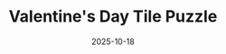 ---
title: Valentine's Day Tile Puzzle
date: 2025-10-18
publish_on: "2025-10-18"
summary: A sweet and playful Valentine’s Day-themed puzzle featuring colorful conversation hearts — a 3D-printed gift that blends design, nostalgia, and interactivity.
tags: [Holiday, Games, Puzzle]
photos: ["/assets/img/vday-puz1.png", "/assets/img/vday-puz2.png", "/assets/img/vday-puz3.png", "/assets/img/vday-puz4.png", "/assets/img/vday-puz5.png"]
category: Holiday
detail: >
  This Valentine’s Tile Puzzle combines the joy of candy-heart messages with the satisfying challenge of a tile arrangement puzzle. Each version — classic pastel or bold pink and blue — includes a full set of printed tiles, a matching storage box, and printed instructions. Designed as both a tactile fidget piece and a decorative holiday accent, it’s perfect for coffee tables, gifts, or seasonal décor. The layered color printing creates crisp heart shapes and text for a finish that feels both polished and heartfelt.
square_url: 
makerworld_url: 
announce_title: "Available for purchase at the Wentzville Liberty Holiday Bazaar"
announce_text:  |
  <p>We'll have these Valentine’s Day Tile Puzzles available at the <strong>Wentzville Liberty Holiday Bazaar</strong> on November 8, 2025. Please stop by and check them out!</p>
  <p><strong>Price: $15</strong></p>
  <br/>
  <p>Wentzville Liberty Holiday Bazaar</p>
  <p>November 8, 2025 9am - 3pm</p>
  <p>Liberty High School - 2275 Sommers Rd, Lake St. Louis, MO 63367</p>
announce_link_url: "https://www.wsdlibertyband.com/holiday-bazaar"
announce_link_label: "Event details"
announce_start: "2055-10-01" # optional; show on/after this date
announce_end:   "2055-11-09" # optional; hide after this date
---